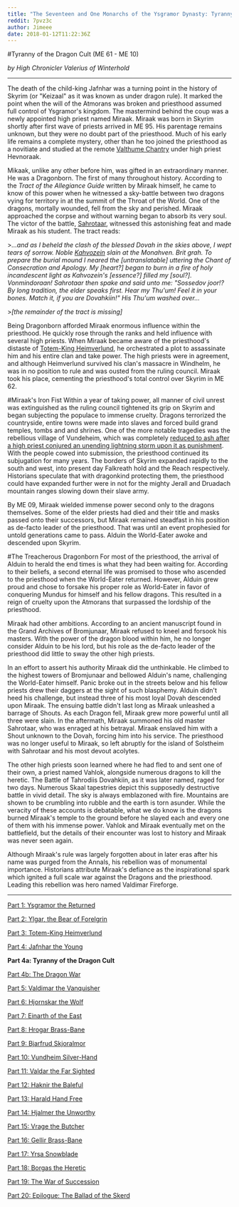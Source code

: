 ```yaml
---
title: "The Seventeen and One Monarchs of the Ysgramor Dynasty: Tyranny of the Dragon Cult"
reddit: 7pvz3c
author: Jimeee
date: 2018-01-12T11:22:36Z
---
```


#Tyranny of the Dragon Cult (ME 61 - ME 10)

*by High Chronicler Valerius of Winterhold*

---
The death of the child-king Jafnhar was a turning point in the history of Skyrim (or "Keizaal" as it was known as under dragon rule). It marked the point when the will of the Atmorans was broken and priesthood assumed full control of Ysgramor's kingdom. The mastermind behind the coup was a newly appointed high priest named Miraak. Miraak was born in Skyrim shortly after first wave of priests arrived in ME 95. His parentage remains unknown, but they were no doubt part of the priesthood. Much of his early life remains a complete mystery, other than he too joined the priesthood as a novitiate and studied at the remote [Valthume Chantry](http://en.uesp.net/wiki/Skyrim:Valthume) under high priest Hevnoraak.

Mikaak, unlike any other before him, was gifted in an extraordinary manner. He was a Dragonborn. The first of many throughout history. According to the *Tract of the Allegiance Guide* written by Miraak himself, he came to know of this power when he witnessed a sky-battle between two dragons vying for territory in at the summit of the Throat of the World. One of the dragons, mortally wounded, fell from the sky and perished. Miraak approached the corpse and without warning began to absorb its very soul. The victor of the battle, [Sahrotaar](http://en.uesp.net/wiki/Dragonborn:Sahrotaar), witnessed this astonishing feat and made Miraak as his student. The tract reads:

&gt;*...and as I beheld the clash of the blessed Dovah in the skies above, I wept tears of sorrow. Noble [Kahvozein](http://elderscrolls.wikia.com/wiki/Kahvozein%27s_Fang) slain at the Monahven. Brit grah. To prepare the burial mound I neared the [untranslatable] uttering the Chant of Consecration and Apology. My [heart?] began to burn in a fire of holy incandescent light as Kahvozein's [essence?] filled my [soul?]. Vonmindoraan! Sahrotaar then spake and said unto me: "Sossedov joor!? By long tradition, the elder speaks first. Hear my Thu'um! Feel it in your bones. Match it, if you are Dovahkiin!" His Thu'um washed over...*

&gt;*[the remainder of the tract is missing]*

Being Dragonborn afforded Miraak enormous influence within the priesthood. He quickly rose through the ranks and held influence with several high priests. When Miraak became aware of the priesthood's distaste of [Totem-King Heimverlund](https://redd.it/7peju9), he orchestrated a plot to assassinate him and his entire clan and take power. The high priests were in agreement, and although Heimverlund survived his clan's massacre in Windhelm, he was in no position to rule and was ousted from the ruling council. Miraak took his place, cementing the priesthood's total control over Skyrim in ME 62.

#Miraak's Iron Fist
Within a year of taking power, all manner of civil unrest was extinguished as the ruling council tightened its grip on Skyrim and began subjecting the populace to immense cruelty. Dragons terrorized the countryside, entire towns were made into slaves and forced build grand temples, tombs and and shrines. One of the more notable tragedies was the rebellious village of Vundeheim, which was completely [reduced to ash after a high priest conjured an unending lightning storm upon it as punishment](http://en.uesp.net/wiki/Skyrim:Storm_Call#Word_Wall_Translations). With the people cowed into submission, the priesthood continued its subjugation for many years. The borders of Skyrim expanded rapidly to the south and west, into present day Falkreath hold and the Reach respectively. Historians speculate that with dragonkind protecting them, the priesthood could have expanded further were in not for the mighty Jerall and Druadach mountain ranges slowing down their slave army.

By ME 09, Miraak wielded immense power second only to the dragons themselves. Some of the elder priests had died and their title and masks passed onto their successors, but Miraak remained steadfast in his position as de-facto leader of the priesthood. That was until an event prophesied for untold generations came to pass. Alduin the World-Eater awoke and descended upon Skyrim.

#The Treacherous Dragonborn
For most of the priesthood, the arrival of Alduin to herald the end times is what they had been waiting for. According to their beliefs, a second eternal life was promised to those who ascended to the priesthood when the World-Eater returned. However, Alduin grew proud and chose to forsake his proper role as World-Eater in favor of conquering Mundus for himself and his fellow dragons. This resulted in a reign of cruelty upon the Atmorans that surpassed the lordship of the priesthood.

Miraak had other ambitions. According to an ancient manuscript found in the Grand Archives of Bromjunaar, Miraak refused to kneel and forsook his masters. With the power of the dragon blood within him, he no longer consider Alduin to be his lord, but his role as the de-facto leader of the priesthood did little to sway the other high priests. 

In an effort to assert his authority Miraak did the unthinkable. He climbed to the highest towers of Bromjunaar and bellowed Alduin's name, challenging the World-Eater himself. Panic broke out in the streets below and his fellow priests drew their daggers at the sight of such blasphemy. Alduin didn't heed his challenge, but instead three of his most loyal Dovah descended upon Miraak. The ensuing battle didn't last long as Miraak unleashed a barrage of Shouts. As each Dragon fell, Miraak grew more powerful until all three were slain. In the aftermath, Miraak summoned his old master Sahrotaar, who was enraged at his betrayal. Miraak enslaved him with a Shout unknown to the Dovah, forcing him into his service. The priesthood was no longer useful to Miraak, so left abruptly for the island of Solstheim with Sahrotaar and his most devout acolytes.

The other high priests soon learned where he had fled to and sent one of their own, a priest named Vahlok, alongside numerous dragons to kill the heretic. The Battle of Tahrodiis Dovahkiin, as it was later named, raged for two days. Numerous Skaal tapestries depict this supposedly destructive battle in vivid detail. The sky is always emblazoned with fire. Mountains are shown to be crumbling into rubble and the earth is torn asunder. While the veracity of these accounts is debatable, what we do know is the dragons burned Miraak's temple to the ground before he slayed each and every one of them with his immense power. Vahlok and Miraak eventually met on the battlefield, but the details of their encounter was lost to history and Miraak was never seen again.

Although Miraak's rule was largely forgotten about in later eras after his name was purged from the Annals, his rebellion was of monumental importance. Historians attribute Miraak's defiance as the inspirational spark which ignited a full scale war against the Dragons and the priesthood. Leading this rebellion was hero named Valdimar Fireforge.

---
[Part 1: Ysgramor the Returned](https://redd.it/7oy7ew)

[Part 2: Ylgar, the Bear of Forelgrin](https://redd.it/7p6k5h)

[Part 3: Totem-King Heimverlund](https://redd.it/7peju9)

[Part 4: Jafnhar the Young](https://redd.it/7pn9i5)

**Part 4a: Tyranny of the Dragon Cult**

[Part 4b: The Dragon War](https://redd.it/7qj1oh)

[Part 5: Valdimar the Vanquisher](https://redd.it/7qs6vm)

[Part 6: Hjornskar the Wolf](https://redd.it/7r088c)

[Part 7: Einarth of the East](https://redd.it/7r9vfv)

[Part 8: Hrogar Brass-Bane](https://redd.it/7ri9vn)

[Part 9: Bjarfrud Skjoralmor](https://redd.it/7siqyt)

[Part 10: Vundheim Silver-Hand](https://redd.it/7ttg7c)

[Part 11: Valdar the Far Sighted](https://redd.it/7ui737)

[Part 12: Haknir the Baleful](https://redd.it/7zfxul)

[Part 13: Harald Hand Free](https://redd.it/8191nw)

[Part 14: Hjalmer the Unworthy](https://redd.it/82renh)

[Part 15: Vrage the Butcher](https://redd.it/89u5f7)

[Part 16: Gellir Brass-Bane](https://redd.it/8dnuin)

[Part 17: Yrsa Snowblade](https://redd.it/8grtop)

[Part 18: Borgas the Heretic](https://redd.it/8jqcwv)

[Part 19: The War of Succession](https://redd.it/8k3apu)

[Part 20: Epilogue: The Ballad of the Skerd](https://redd.it/8kdcwy)
